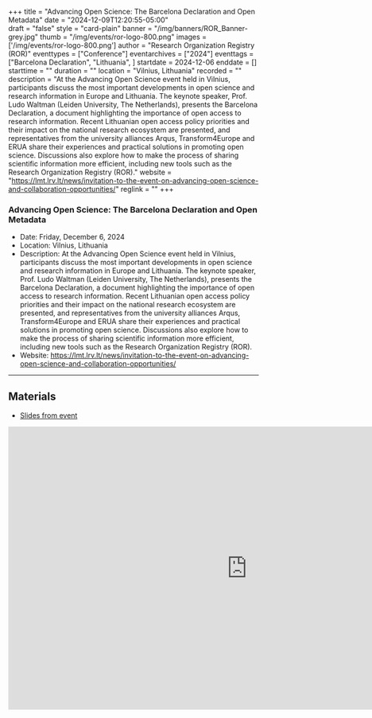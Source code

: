 +++
title = "Advancing Open Science: The Barcelona Declaration and Open Metadata" 
date = "2024-12-09T12:20:55-05:00"  
draft = "false" 
style = "card-plain" 
banner = "/img/banners/ROR_Banner-grey.jpg" 
thumb = "/img/events/ror-logo-800.png" 
images = ['/img/events/ror-logo-800.png']
author = "Research Organization Registry (ROR)" 
eventtypes = ["Conference"]
eventarchives = ["2024"]
eventtags = ["Barcelona Declaration", "Lithuania", ]
startdate = 2024-12-06
enddate = []
starttime = ""
duration = ""
location = "Vilnius, Lithuania"
recorded = ""
description = "At the Advancing Open Science event held in Vilnius, participants discuss the most important developments in open science and research information in Europe and Lithuania. The keynote speaker, Prof. Ludo Waltman (Leiden University, The Netherlands), presents the Barcelona Declaration, a document highlighting the importance of open access to research information. Recent Lithuanian open access policy priorities and their impact on the national research ecosystem are presented, and representatives from the university alliances Arqus, Transform4Europe and ERUA share their experiences and practical solutions in promoting open science. Discussions also explore how to make the process of sharing scientific information more efficient, including new tools such as the Research Organization Registry (ROR)."
website = "https://lmt.lrv.lt/news/invitation-to-the-event-on-advancing-open-science-and-collaboration-opportunities/"
reglink = ""
+++


### Advancing Open Science: The Barcelona Declaration and Open Metadata
- Date: Friday, December 6, 2024
- Location: Vilnius, Lithuania
- Description: At the Advancing Open Science event held in Vilnius, participants discuss the most important developments in open science and research information in Europe and Lithuania. The keynote speaker, Prof. Ludo Waltman (Leiden University, The Netherlands), presents the Barcelona Declaration, a document highlighting the importance of open access to research information. Recent Lithuanian open access policy priorities and their impact on the national research ecosystem are presented, and representatives from the university alliances Arqus, Transform4Europe and ERUA share their experiences and practical solutions in promoting open science. Discussions also explore how to make the process of sharing scientific information more efficient, including new tools such as the Research Organization Registry (ROR).
- Website: https://lmt.lrv.lt/news/invitation-to-the-event-on-advancing-open-science-and-collaboration-opportunities/

---


## Materials 

- [Slides from event](https://docs.google.com/presentation/d/e/2PACX-1vS-YYUExMin11ojHsdCd6xBkTudTaoijOlRxNH67O-AowusijaliVGZFznfZq_73XNL6gTNb1ql6n1T/pub?start=false&loop=false&delayms=3000#slide=id.g1cb2fb882f9_0_87)

<iframe src="https://docs.google.com/presentation/d/e/2PACX-1vS-YYUExMin11ojHsdCd6xBkTudTaoijOlRxNH67O-AowusijaliVGZFznfZq_73XNL6gTNb1ql6n1T/embed?start=false&loop=false&delayms=3000" frameborder="0" width="960" height="569" allowfullscreen="true" mozallowfullscreen="true" webkitallowfullscreen="true"></iframe>


